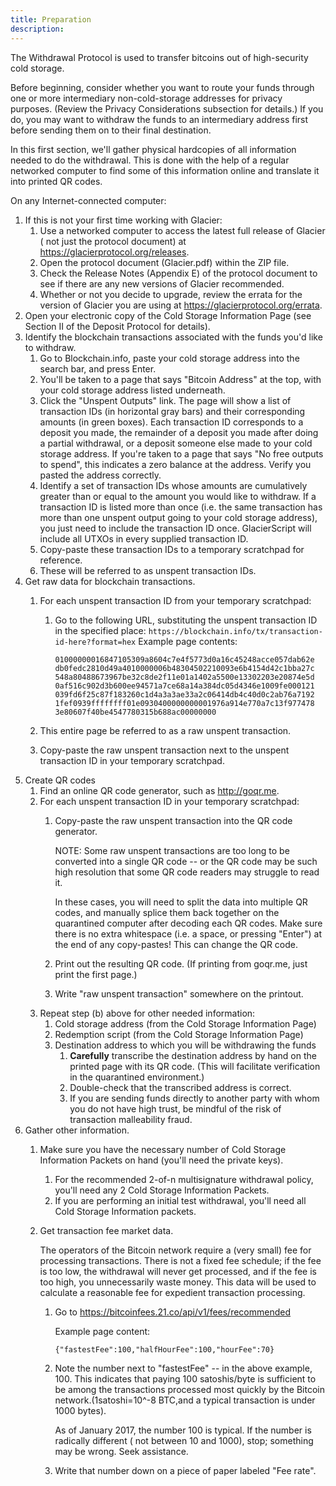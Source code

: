```yaml
---
title: Preparation
description:
---
```


The Withdrawal Protocol is used to transfer bitcoins out of high-security
cold storage.

Before beginning, consider whether you want to route your funds through one or
more intermediary non-cold-storage addresses for privacy purposes. (Review the
Privacy Considerations subsection for details.) If you do, you may want to
withdraw the funds to an intermediary address first before sending them on to
their final destination.

In this first section, we'll gather physical hardcopies of all information
needed to do the withdrawal. This is done with the help of a regular networked
computer to find some of this information online and translate it into printed
QR codes.

On any Internet-connected computer:

1. If this is not your first time working with Glacier:
    1. Use a networked computer to access the latest full release of Glacier (
    not just the protocol document) at https://glacierprotocol.org/releases.
    2. Open the protocol document (Glacier.pdf) within the ZIP file.
    3. Check the Release Notes (Appendix E) of the protocol document to see if
    there are any new versions of Glacier recommended.
    4. Whether or not you decide to upgrade, review the errata for the version
    of Glacier you are using at https://glacierprotocol.org/errata.
2. Open your electronic copy of the
<span class="warning">Cold Storage Information Page</span>
(see Section II of the Deposit Protocol for details).
3. Identify the blockchain transactions associated with the funds you'd like
to withdraw.
    1. Go to Blockchain.info, paste your
    <span class="warning">cold storage address</span> into the search bar,
    and press Enter.
    2. You'll be taken to a page that says "Bitcoin Address" at the top, with
    your <span class="warning">cold storage address</span> listed underneath.
    3. Click the "Unspent Outputs" link. The page will show a list of
    <span class="warning">transaction IDs</span>
    (in horizontal gray bars) and their corresponding amounts (in green boxes).
    Each <span class="warning">transaction ID</span> corresponds to a deposit
    you made, the remainder of a deposit you made after doing a partial
    withdrawal, or a deposit someone else made to your cold storage address.
    If you're taken to a page that says "No free outputs to spend", this
    indicates a zero balance at the address. Verify you pasted the address
    correctly.
    4. Identify a set of transaction IDs whose amounts are cumulatively
    greater than or equal to the amount you would like to withdraw.
    If a transaction ID is listed more than once (i.e. the same transaction
    has more than one unspent output going to your cold storage address), you
    just need to include the transaction ID once. GlacierScript will include
    all UTXOs in every supplied transaction ID.
    5. Copy-paste these transaction IDs to a temporary scratchpad for
    reference.
    6. These will be referred to as unspent transaction IDs.
4. Get raw data for blockchain transactions.
    1. For each <span class="warning">unspent transaction ID</span> from your
    temporary scratchpad:
        1. Go to the following URL, substituting the unspent transaction ID in
        the specified place:
        `https://blockchain.info/tx/transaction-id-here?format=hex`
            Example page contents:
            ```
            01000000016847105309a8604c7e4f5773d0a16c45248acce057dab62e
            db0fedc2810d49a4010000006b48304502210093e6b4154d42c1bba27c
            548a80488673967be32c8de2f11e01a1402a5500e13302203e20874e5d
            0af516c902d3b600ee94571a7ce68a14a384dc05d4346e1009fe000121
            039fd6f25c87f183260c1d4a3a3ae33a2c06414db4c40d0c2ab76a7192
            1fef0939ffffffff01e0930400000000001976a914e770a7c13f977478
            3e80607f40be4547780315b688ac00000000
            ```

   2. This entire page be referred to as a
   <span class="warning">raw unspent transaction</span>.
   3. Copy-paste the <span class="warning">raw unspent transaction</span>
   next to the unspent <span class="warning">transaction ID</span> in
   your temporary scratchpad.
5. Create QR codes
    1. Find an online QR code generator, such as http://goqr.me.
    2. For each unspent <span class="warning">transaction ID</span> in your
    temporary scratchpad:
        1. Copy-paste the <span class="warning">raw unspent transaction</span>
        into the QR code generator.

            NOTE:  Some raw unspent transactions are too long to be converted
            into a single QR code -- or the QR code may be such high resolution
            that some QR code readers may struggle to read it.

            In these cases, you will need to split the data into multiple QR
            codes, and manually splice them back together on the quarantined
            computer after decoding each QR codes. Make sure there is no extra
            whitespace (i.e. a space, or pressing "Enter") at the end of any
            copy-pastes! This can change the QR code.

        2. Print out the resulting <span class="warning"> QR code</span>. (If
          printing from goqr.me, just print the first page.)
        3. Write "raw unspent transaction" somewhere on the printout.
    3. Repeat step (b) above for other needed information:
        1. Cold storage address (from the <span class="warning">Cold Storage Information Page</span>)
        2. Redemption script (from the <span class="warning">Cold Storage Information Page</span>)
        3. <span class="warning">Destination address</span> to which you will be withdrawing the funds
            1. **Carefully** transcribe the destination address by hand on the printed page with its QR code. (This will facilitate verification in the quarantined environment.)
            2. Double-check that the transcribed address is correct.
            3. If you are sending funds directly to another party with whom you do not have high trust, be mindful of the risk of transaction malleability fraud.
6. Gather other information.
    1. Make sure you have the necessary number of Cold Storage Information Packets on hand (you'll need the private keys).
        1. For the recommended 2-of-n multisignature withdrawal policy,
        you'll need any 2
        <span class="warning">Cold Storage Information Packets</span>.
        2. If you are performing an initial test withdrawal, you'll need all
        Cold <span class="danger">Storage Information packets</span>.
    2. Get transaction fee market data.

        The operators of the Bitcoin network require a (very small) fee for
        processing transactions. There is not a fixed fee schedule; if the fee
        is too low, the withdrawal will never get processed, and if the fee is
        too high, you unnecessarily waste money. This data will be used to
        calculate a reasonable fee for expedient transaction processing.

        1. Go to https://bitcoinfees.21.co/api/v1/fees/recommended

            Example page content:
            ```
            {"fastestFee":100,"halfHourFee":100,"hourFee":70}
            ```

        2. Note the number next to "fastestFee" -- in the above example, 100.
        This indicates that paying 100 satoshis/byte is sufficient to be among
        the transactions processed most quickly by the Bitcoin
        network.(1satoshi=10^-8 BTC,and a typical transaction is under 1000
        bytes).

            As of January 2017, the number 100 is typical. If the number is
            radically different ( not between 10 and 1000), stop; something may
            be wrong. Seek assistance.

        3. Write that number down on a piece of paper labeled "Fee rate".
